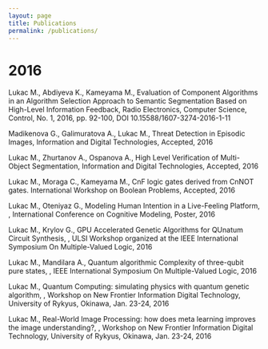 ```yaml
---
layout: page
title: Publications
permalink: /publications/
---
```


<h1>2016</h1>

<p> Lukac M., Abdiyeva K., Kameyama M., Evaluation of Component Algorithms in an Algorithm Selection Approach to Semantic Segmentation Based on High-Level Information Feedback, Radio Electronics, Computer Science, Control, No. 1,  2016, pp. 92-100, DOI 10.15588/1607-3274-2016-1-11
<p>Madikenova G., Galimuratova A., Lukac M., Threat Detection in Episodic Images, Information and Digital Technologies, Accepted, 2016
</p><p>Lukac M., Zhurtanov A., Ospanova A., High Level Verification of Multi-Object Segmentation, Information and Digital Technologies, Accepted,  2016
</p><p>Lukac M., Moraga C., Kameyama M., CnF logic gates derived from CnNOT gates. International Workshop on Boolean Problems, Accepted, 2016
</p><p>Lukac M.,  Oteniyaz G., Modeling Human Intention in a Live-Feeling Platform, , International Conference on Cognitive Modeling, Poster,  2016
</p><p>Lukac M.,  Krylov G., GPU Accelerated Genetic Algorithms for QUnatum Circuit Synthesis, , ULSI Workshop organized at the IEEE International Symposium On Multiple-Valued Logic, 2016
</p><p>Lukac M.,  Mandilara A., Quantum algorithmic Complexity of three-qubit pure states, , IEEE International Symposium On Multiple-Valued Logic, 2016
</p><p>Lukac M.,  Quantum Computing: simulating physics with quantum genetic algorithm, , Workshop on New Frontier Information Digital Technology, University of Rykyus, Okinawa, Jan. 23-24, 2016
</p><p>Lukac M.,  Real-World Image Processing: how does meta learning improves the image understanding?,  , Workshop on New Frontier Information Digital Technology, University of Rykyus, Okinawa, Jan. 23-24, 2016
</p>
